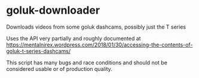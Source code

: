 # goluk-downloader
Downloads videos from some goluk dashcams, possibly just the T series

Uses the API very partially and roughly documented at https://mentalnirex.wordpress.com/2018/01/30/accessing-the-contents-of-goluk-t-series-dashcams/

This script has many bugs and race conditions and should not be considered usable or of production quality.
